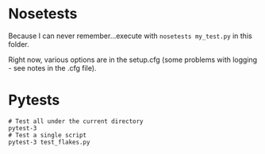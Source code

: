 # Nosetests

Because I can never remember...execute with `nosetests my_test.py` in this folder.

Right now, various options are in the setup.cfg (some problems with logging - see
notes in the .cfg file).

# Pytests

```
# Test all under the current directory
pytest-3
# Test a single script
pytest-3 test_flakes.py
```
